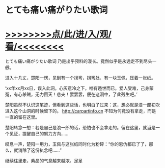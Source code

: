 # とても痛い痛がりたい歌词

# <a href="https://github.com/verttd/lkjh/issues/1">>>>>>>>>点/此/进/入/观/看/<<<<<<<<</a>

とても痛い痛がりたい歌词
乃是出乎预料的漫长。竟然似乎是永远走不到尽头一般。

进入十几丈，楚阳一愣，见到有一个拐弯，拐弯处，有一块玉佩，压着一张纸。

‘xx年xx月xx日，误入此洞。心灰意冷之下，唯有遁世而已。爱人受难，己身蒙冤，有心杀贼，无力回天！悲夫！罢罢罢，便在这洞中，了此残生吧。’

楚阳虽然不认识这笔迹，但看到这些话，也明白了过来：这，想必就是浪一郎初次进入这个山洞的时候留下的。
http://carpartinfo.cn
不知为何竟没有拿走，而是一直的留在这里。

楚阳转念一想：若是自己是浪一郎的话，恐怕也不会拿走的。留在这里，就当是一个见证，提醒自己的努力方向……

叹息一声，楚阳一用力，玉佩与这张纸同时化为粉碎：“你的恩仇都已了了，那么，就消除了这份执念吧……”

继续往里走，紫晶的气息越来越浓。足足
